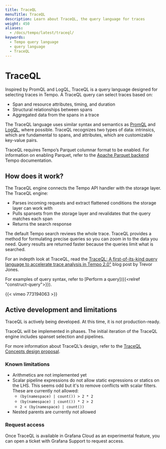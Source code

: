 ```yaml
---
title: TraceQL
menuTitle: TraceQL
description: Learn about TraceQL, the query language for traces
weight: 450
aliases:
  - /docs/tempo/latest/traceql/
keywords:
  - Tempo query language
  - query language
  - TraceQL
---
```


# TraceQL

Inspired by PromQL and LogQL, TraceQL is a query language designed for selecting traces in Tempo. A TraceQL query can select traces based on:

- Span and resource attributes, timing, and duration
- Structural relationships between spans
- Aggregated data from the spans in a trace

The TraceQL language uses similar syntax and semantics as [PromQL](https://grafana.com/blog/2020/02/04/introduction-to-promql-the-prometheus-query-language/) and [LogQL](https://grafana.com/docs/loki/latest/logql/), where possible. TraceQL recognizes two types of data: intrinsics, which are fundamental to spans, and attributes, which are customizable key-value pairs.

TraceQL requires Tempo’s Parquet columnar format to be enabled. For information on enabling Parquet, refer to the [Apache Parquet backend](https://grafana.com/docs/tempo/latest/configuration/parquet/) Tempo documentation.

## How does it work?

The TraceQL engine connects the Tempo API handler with the storage layer. The TraceQL engine:

- Parses incoming requests and extract flattened conditions the storage layer can work with
- Pulls spansets from the storage layer and revalidates that the query matches each span
- Returns the search response

The default Tempo search reviews the whole trace. TraceQL provides a method for formulating precise queries so you can zoom in to the data you need. Query results are returned faster because the queries limit what is searched.

For an indepth look at TraceQL, read the [TraceQL: A first-of-its-kind query language to accelerate trace analysis in Tempo 2.0"](https://grafana.com/blog/2022/11/30/traceql-a-first-of-its-kind-query-language-to-accelerate-trace-analysis-in-tempo-2.0/) blog post by Trevor Jones.

For examples of query syntax, refer to [Perform a query]({{<relref "construct-query">}}).

{{< vimeo 773194063 >}}

## Active development and limitations

TraceQL is actively being developed. At this time, it is not production-ready.

TraceQL will be implemented in phases. The initial iteration of the TraceQL engine includes spanset selection and pipelines.

For more information about TraceQL’s design, refer to the [TraceQL Concepts design proposal](https://github.com/grafana/tempo/blob/main/docs/design-proposals/2022-04%20TraceQL%20Concepts.md).

### Known limitations

- Arithmetics are not implemented yet
- Scalar pipeline expressions do not allow static expressions or statics on the LHS. This seems odd but it's to remove conflicts with scalar filters. These are currently not allowed:
    - `(by(namespace) | count()) > 2 * 2`
    - `(by(namespace) | count()) * 2 > 2`
    - `2 < (by(namespace) | count())`
- Nested parents are currently not allowed

### Request access

Once TraceQL is available in Grafana Cloud as an experimental feature, you can open a ticket with Grafana Support to request access.